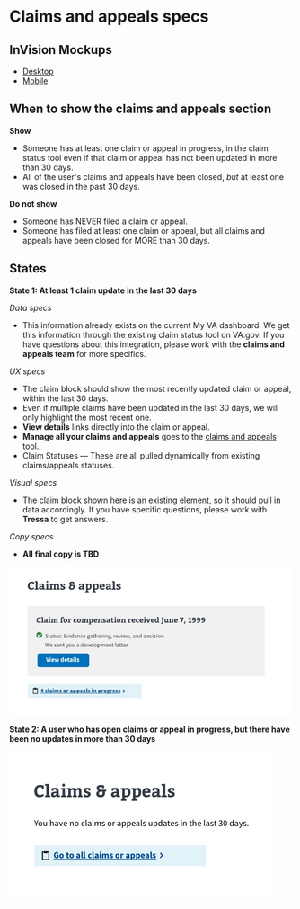 # Claims and appeals specs 

## InVision Mockups

- [Desktop](https://vsateams.invisionapp.com/share/SH10HT8JCKYM#/screens)
- [Mobile](https://vsateams.invisionapp.com/share/GC10HT8RSMQN#/screens)

## When to show the claims and appeals section

**Show**

- Someone has at least one claim or appeal in progress, in the claim status tool even if that claim or appeal has not been updated in more than 30 days.
- All of the user's claims and appeals have been closed, _but_ at least one was closed in the past 30 days.

**Do not show**

- Someone has NEVER filed a claim or appeal.
- Someone has filed at least one  claim or appeal, but all claims and appeals have been closed for MORE than 30 days.

## States
  
**State 1: At least 1 claim update in the last 30 days**  

*Data specs*

- This information already exists on the current My VA dashboard. We get this information through the existing claim status tool on VA.gov. If you have questions about this integration, please work with the **claims and appeals team** for more specifics.

*UX specs*

- The claim block should show the most recently updated claim or appeal, within the last 30 days.
- Even if multiple claims have been updated in the last 30 days, we will only highlight the most recent one.
- **View details** links directly into the claim or appeal.
- **Manage all  your claims and appeals** goes to the [claims and appeals tool](https://www.va.gov/track-claims/your-claims).
- Claim Statuses — These are all pulled dynamically from existing claims/appeals statuses.

*Visual specs*

- The claim block shown here is an existing element, so it should pull in data accordingly. If you have specific questions, please work with **Tressa** to get answers.

*Copy specs*

- **All final copy is TBD**

![Multiple claims in progress](https://github.com/department-of-veterans-affairs/va.gov-team/blob/master/products/identity-personalization/my-va/2.0-redesign/frontend/images/Claim%20%26%20appeals%20status_multiple%20claims.jpg)

**State 2: A user who has open claims or appeal in progress, but there have been no updates in more than 30 days**

![No claims in progress](https://github.com/department-of-veterans-affairs/va.gov-team/blob/master/products/identity-personalization/my-va/2.0-redesign/frontend/images/Claim%20%26%20appeals%20status_no%20claims.jpg)

